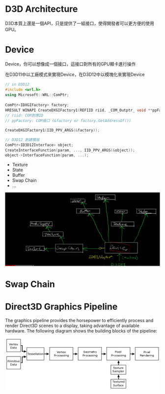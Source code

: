 # D3D Architecture

D3D本質上還是一個API，只是提供了一組接口，使得開發者可以更方便的使用GPU。

# Device 

Device，你可以想像成一個接口，這接口對所有的GPU顯卡進行操作

在D3D11中以工廠模式來實現Device，在D3D12中以模塊化來實現Device

```c++
// in D3D12
#include <wrl.h>
using Microsoft::WRL::ComPtr;

ComPtr<IDXGIFactory> factory;
HRESULT WINAPI CreateDXGIFactory1(REFIID riid, _COM_Outptr_ void **ppFactory);
// riid: COM對應ID
// ppFactory: COM接口 (&factory or factory.GetAddressOf())
```

```c++
CreateDXGIFactory1(IID_PPV_ARGS(&factory));
```

```c++
// D3D12 創建模版
ComPtr<ID3D12Interface> object;
CreateInterfaceFunction(param, ..., IID_PPV_ARGS(&object));
object->InterfaceFunction(param, ...);
```

- Texture
- State
- Buffer
- Swap Chain
- ...

![Alt text](pic/Devices.png)

# Swap Chain


# Direct3D Graphics Pipeline
The graphics pipeline provides the horsepower to efficiently process and render Direct3D scenes to a display, taking advantage of available hardware. The following diagram shows the building blocks of the pipeline:

![](pic/blockdiag-graphics.png)
